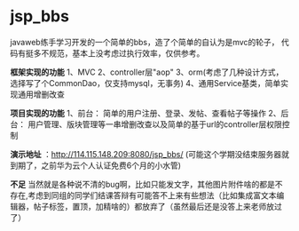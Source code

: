# jsp_bbs
javaweb练手学习开发的一个简单的bbs，造了个简单的自认为是mvc的轮子， 代码有挺多不规范，基本上没考虑过执行效率，仅供参考。

 **框架实现的功能** 
1、MVC
2、controller层"aop"
3、orm(考虑了几种设计方式，选择写了个CommonDao，仅支持mysql，无事务)
4、通用Service基类，简单实现通用增删改查

 **项目实现的功能** 
1、前台： 简单的用户注册、登录、发帖、查看帖子等操作
2、后台： 用户管理、版块管理等一串增删改查以及简单的基于url的controller层权限控制

 **演示地址** ：http://114.115.148.209:8080/jsp_bbs/ (可能这个学期没结束服务器就到期了，之前华为云个人认证免费6个月的小水管)

 **不足** 
当然就是各种说不清的bug啊，比如只能发文字，其他图片附件啥的都是不存在,考虑到同组的同学们结课答辩有可能答不上来有些想法（比如集成富文本编辑器，帖子标签，置顶，加精啥的）都放弃了（虽然最后还是没答上来老师放过了）